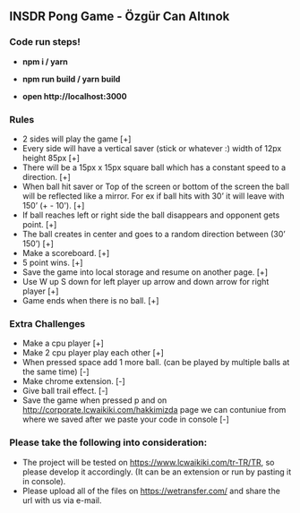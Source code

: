 ## INSDR Pong Game - Özgür Can Altınok

### Code run steps! ###

-  **npm i / yarn**

- **npm run build / yarn build**

- **open http://localhost:3000**

### Rules ###
* 2 sides will play the game [+]
* Every side will have a vertical saver (stick or whatever :) width of 12px height 85px [+]
* There will be a 15px x 15px square ball which has a constant speed to a direction. [+]
* When ball hit saver or Top of the screen or  bottom of the screen the ball will be reflected like a mirror. For ex if ball hits with 30’ it will leave with 150’ (+ - 10'). [+]
* If ball reaches left or right side the ball disappears and opponent gets point. [+]
* The ball creates in center and goes to a random direction between (30’ 150’) [+]
* Make a scoreboard. [+]
* 5 point wins. [+]
* Save the game into local storage and resume on another page. [+]
* Use W up S down for left player up arrow and down arrow for right player [+]
* Game ends when there is no ball. [+]

### Extra Challenges ###
* Make a cpu player [+]
* Make 2 cpu player play each other [+]
* When pressed space add 1 more ball. (can  be played by multiple balls at the same time) [-]
* Make chrome extension. [-]
* Give ball trail effect. [-]
* Save the game when pressed p and on http://corporate.lcwaikiki.com/hakkimizda page we can contuniue from where we saved after we paste your code in console [-]

### Please take the following into consideration: ###
* The project will be tested on https://www.lcwaikiki.com/tr-TR/TR, so please develop it accordingly. (It can be an extension or run by pasting it in console).
* Please upload all of the files on https://wetransfer.com/ and share the url with us via e-mail.

